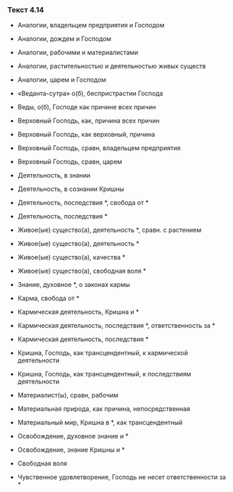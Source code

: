 ### Текст 4.14

- Аналогии, владельцем предприятия и Господом

- Аналогии, дождем и Господом

- Аналогии, рабочими и материалистами

- Аналогии, растительностью и деятельностью живых существ

- Аналогии, царем и Господом

- «Веданта-сутра» о(б), беспристрастии Господа

- Веды, о(б), Господе как причине всех причин

- Верховный Господь, как, причина всех причин

- Верховный Господь, как верховный, причина

- Верховный Господь, сравн, владельцем предприятия

- Верховный Господь, сравн, царем

- Деятельность, в знании

- Деятельность, в сознании Кришны

- Деятельность, последствия *, свобода от *

- Деятельность, последствия *

- Живое(ые) существо(а), деятельность *, сравн. с растением

- Живое(ые) существо(а), деятельность *

- Живое(ые) существо(а), качества *

- Живое(ые) существо(а), свободная воля *

- Знание, духовное *, о законах кармы

- Карма, свобода от *

- Кармическая деятельность, Кришна и *

- Кармическая деятельность, последствия *, ответственность за *

- Кармическая деятельность, последствия *

- Кришна, Господь, как трансцендентный, к кармической деятельности

- Кришна, Господь, как трансцендентный, к последствиям деятельности

- Материалист(ы), сравн, рабочим

- Материальная природа, как причина, непосредственная

- Материальный мир, Кришна в *, как трансцендентный

- Освобождение, духовное знание и *

- Освобождение, знание Кришны и *

- Свободная воля

- Чувственное удовлетворение, Господь не несет ответственности за *
	
